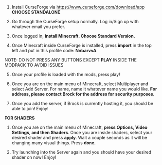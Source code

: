 1. Install CurseForge via https://www.curseforge.com/download/app **CHOOSE STANDALONE**

2. Go through the CurseForge setup normally. Log in/Sign up with whatever email you prefer.

3. Once logged in, **install Minecraft. Choose Standard Version.**

4. Once Minecraft inside CurseForge is installed, press **import** in the top left and put in this profile code: **NnbarvvA**

NOTE: DO NOT PRESS ANY BUTTONS EXCEPT **PLAY** INSIDE THE MODPACK TO AVOID ISSUES
   
5. Once your profile is loaded with the mods, press play!

6. Once you are on the main menu of Minecraft, select Multiplayer and select Add Server. For name, name it whatever name you would like. **For address, please contact Brock for the address for security purposes.**

7. Once you add the server, if Brock is currently hosting it, you should be able to join! Enjoy!

**FOR SHADERS**

1. Once you are on the main menu of Minecraft, **press Options, Video Settings, and then Shaders**. Once you are inside shaders, select your desired shader and press **apply**. Wait a couple seconds as it will be changing many visual things. Press **done**.

2. Try launching into the Server again and you should have your desired shader on now! Enjoy!















